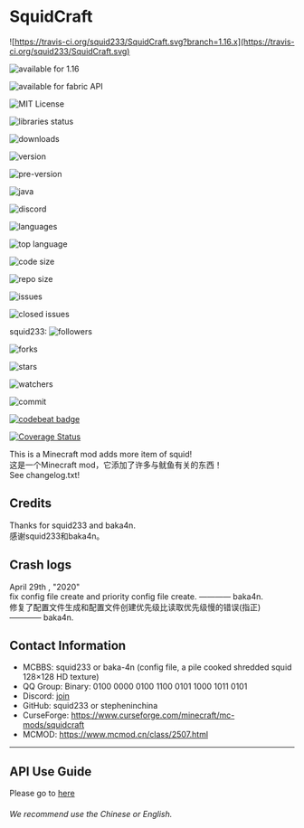 # SquidCraft

![https://travis-ci.org/squid233/SquidCraft.svg?branch=1.16.x](https://travis-ci.org/squid233/SquidCraft.svg)

![available for 1.16](https://img.shields.io/badge/available%20for-1.15.2%201.16.1-brightgreen)

![available for fabric API](https://img.shields.io/badge/available%20for-fabric%20API-brightgreen)

![MIT License](https://img.shields.io/github/license/squid233/SquidCraft)

![libraries status](https://img.shields.io/librariesio/github/FabricMC/Fabric)

![downloads](https://img.shields.io/github/downloads/squid233/SquidCraft/total)

![version](https://img.shields.io/github/v/release/squid233/SquidCraft)

![pre-version](https://img.shields.io/github/v/release/squid233/SquidCraft?include_prereleases)

![java](https://img.shields.io/badge/language-java-darkred)

![discord](https://img.shields.io/discord/699898538112450651)

![languages](https://img.shields.io/github/languages/count/squid233/SquidCraft)

![top language](https://img.shields.io/github/languages/top/squid233/SquidCraft)

![code size](https://img.shields.io/github/languages/code-size/squid233/SquidCraft)

![repo size](https://img.shields.io/github/repo-size/squid233/SquidCraft)

![issues](https://img.shields.io/github/issues-raw/squid233/SquidCraft)

![closed issues](https://img.shields.io/github/issues-closed-raw/squid233/SquidCraft)

squid233: ![followers](https://img.shields.io/github/followers/squid233?label=Follow&style=social)

![forks](https://img.shields.io/github/forks/squid233/SquidCraft?label=Fork&style=social)

![stars](https://img.shields.io/github/stars/squid233/SquidCraft?style=social)

![watchers](https://img.shields.io/github/watchers/squid233/SquidCraft?label=watch&style=social)

![commit](https://img.shields.io/github/commit-activity/y/squid233/SquidCraft)

[![codebeat badge](https://codebeat.co/badges/2080a55d-c058-41a6-9441-6fa6dcccd183)](https://codebeat.co/projects/github-com-squid233-squidcraft-1-16-x)

[![Coverage Status](https://coveralls.io/repos/github/squid233/SquidCraft/badge.svg)](https://coveralls.io/github/squid233/SquidCraft)

This is a Minecraft mod adds more item of squid!  
这是一个Minecraft mod，它添加了许多与鱿鱼有关的东西！  
See changelog.txt!

## Credits

Thanks for squid233 and baka4n.  
感谢squid233和baka4n。

## Crash logs

April 29th , "2020"  
fix config file create and priority config file create. ———— baka4n.  
修复了配置文件生成和配置文件创建优先级比读取优先级慢的错误(指正) ———— baka4n.  

## Contact Information

- MCBBS: squid233 or baka-4n (config file, a pile cooked shredded squid 128×128 HD texture)
- QQ Group: Binary: 0100 0000 0100 1100 0101 1000 1011 0101
- Discord: [join](https://discord.gg/yDrFqRU)
- GitHub: squid233 or stepheninchina
- CurseForge: https://www.curseforge.com/minecraft/mc-mods/squidcraft 
- MCMOD:  https://www.mcmod.cn/class/2507.html
---

## API Use Guide
Please go to [here](https://scope-tech.github.io/squidcraft/api-use-guide)

###### We recommend use the Chinese or English.
